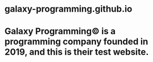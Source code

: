 # galaxy-programming.github.io
# Galaxy Programming© is a programming company founded in 2019, and this is their test website.
